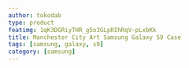 ```yaml
---
author: tokodab
type: product
featimg: 1qK3DGRiyTHR_g5o3GLpRIhRqV-pLxbKk
title: Manchester City Art Samsung Galaxy S9 Case
tags: [samsung, galaxy, s9]
category: [samsung]
---
```

